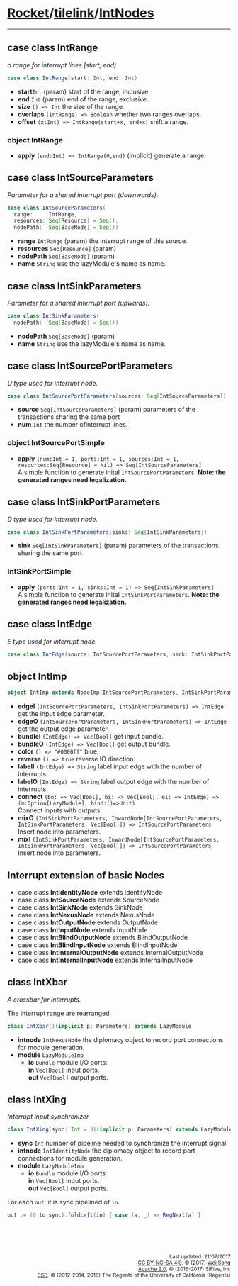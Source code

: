 [Rocket](../Readme.md)/[tilelink](../tilelink.md)/[IntNodes](https://github.com/freechipsproject/rocket-chip/blob/master/src/main/scala/tilelink/IntNodes.scala)
=====================

**********************

## case class IntRange
*a range for interrupt lines [start, end)*

~~~scala
case class IntRange(start: Int, end: Int)
~~~

+ **start**`Int` (param) start of the range, inclusive.
+ **end** `Int` (param) end of the range, exclusive.
+ **size** `() => Int` the size of the range.
+ **overlaps** `(IntRange) => Boolean` whether two ranges overlaps.
+ **offset** `(x:Int) => IntRange(start+x, end+x)` shift a range.

### object IntRange
+ **apply** `(end:Int) => IntRange(0,end)` (implicit)  generate a range.

## case class IntSourceParameters
*Parameter for a shared interrupt port (downwards).*

~~~scala
case class IntSourceParameters(
  range:     IntRange,
  resources: Seq[Resource] = Seq(),
  nodePath:  Seq[BaseNode] = Seq())
~~~

+ **range** `IntRange` (param) the interrupt range of this source.
+ **resources** `Seq[Resource]` (param)
+ **nodePath** `Seq[BaseNode]` (param)
+ **name** `String` use the lazyModule's name as name.

## case class IntSinkParameters
*Parameter for a shared interrupt port (upwards).*

~~~scala
case class IntSinkParameters(
  nodePath:  Seq[BaseNode] = Seq())
~~~

+ **nodePath** `Seq[BaseNode]` (param)
+ **name** `String` use the lazyModule's name as name.

## case class IntSourcePortParameters
*U type used for interrupt node.*

~~~scala
case class IntSourcePortParameters(sources: Seq[IntSourceParameters])
~~~

+ **source** `Seq[IntSourceParameters]` (param) parameters of the transactions sharing the same port
+ **num** `Int` the number ofinterrupt lines.

### object IntSourcePortSimple
+ **apply** `(num:Int = 1, ports:Int = 1, sources:Int = 1, resources:Seq[Resource] = Nil) => Seq[IntSourceParameters]`<br>
  A simple function to generate inital `IntSourcePortParameters`. **Note: the generated ranges need legalization.**

## case class IntSinkPortParameters

*D type used for interrupt node.*

~~~scala
case class IntSinkPortParameters(sinks: Seq[IntSinkParameters])
~~~
+ **sink** `Seq[IntSinkParameters]` (param) parameters of the transactions sharing the same port

### IntSinkPortSimple
+ **apply** `(ports:Int = 1, sinks:Int = 1) => Seq[IntSinkParameters]`<br>
  A simple function to generate inital `IntSinkPortParameters`. **Note: the generated ranges need legalization.**

## case class IntEdge
*E type used for interrupt node.*
~~~scala
case class IntEdge(source: IntSourcePortParameters, sink: IntSinkPortParameters)
~~~

## object IntImp

~~~scala
object IntImp extends NodeImp[IntSourcePortParameters, IntSinkPortParameters, IntEdge, IntEdge, Vec[Bool]]
~~~

+ **edgeI** `(IntSourcePortParameters, IntSinkPortParameters) => IntEdge` get the input edge parameter.
+ **edgeO** `(IntSourcePortParameters, IntSinkPortParameters) => IntEdge` get the output edge parameter.
+ **bundleI** `(IntEdge) => Vec[Bool]` get input bundle.
+ **bundleO** `(IntEdge) => Vec[Bool]` get output bundle.
+ **color** `() => "#0000ff"` blue.
+ **reverse** `() => true` reverse IO direction.
+ **labelI** `(IntEdge) => String` label input edge with the number of interrupts.
+ **labelO** `(IntEdge) => String` label output edge with the number of interrupts.
+ **connect** `(bo: => Vec[Bool], bi: => Vec[Bool], ei: => IntEdge) => (m:Option[LazyModule], bind:()=>Unit)`<br>
  Connect inputs with outputs.
+ **mixO** `(IntSinkPortParameters, InwardNode[IntSourcePortParameters, IntSinkPortParameters, Vec[Bool]]) => IntSourcePortParameters`<br>
  Insert node into parameters.
+ **mixI** `(IntSinkPortParameters, InwardNode[IntSourcePortParameters, IntSinkPortParameters, Vec[Bool]]) => IntSourcePortParameters`<br>
  Insert node into parameters.

## Interrupt extension of basic Nodes

+ case class **IntIdentityNode**       extends IdentityNode
+ case class **IntSourceNode**         extends SourceNode
+ case class **IntSinkNode**           extends SinkNode
+ case class **IntNexusNode**          extends NexusNode
+ case class **IntOutputNode**         extends OutputNode
+ case class **IntInputNode**          extends InputNode
+ case class **IntBlindOutputNode**    extends BlindOutputNode
+ case class **IntBlindInputNode**     extends BlindInputNode
+ case class **IntInternalOutputNode** extends InternalOutputNode
+ case class **IntInternalInputNode**  extends InternalInputNode

## class IntXbar
*A crossbar for interrupts.*

The interrupt range are rearranged.

~~~scala
class IntXbar()(implicit p: Parameters) extends LazyModule
~~~

+ **intnode** `IntNexusNode` the diplomacy object to record port connections for module generation.
+ **module** `LazyModuleImp`
  - **io** `Bundle` module I/O ports:<br>
    **in** `Vec[Bool]` input ports.<br>
    **out** `Vec[Bool]` output ports.<br>

## class IntXing
*Interrupt input synchronizer.*

~~~scala
class IntXing(sync: Int = 3)(implicit p: Parameters) extends LazyModule
~~~

+ **sync** `Int` number of pipeline needed to synchronize the interrupt signal.
+ **intnode** `IntIdentityNode` the diplomacy object to record port connections for module generation.
+ **module** `LazyModuleImp`
  - **io** `Bundle` module I/O ports:<br>
    **in** `Vec[Bool]` input ports.<br>
    **out** `Vec[Bool]` output ports.<br>

For each `out`, it is sync pipelined of `in`.

~~~scala
out := (0 to sync).foldLeft(in) { case (a, _) => RegNext(a) }
~~~



<br><br><br><p align="right">
<sub>
Last updated: 21/07/2017<br>
[CC BY-NC-SA 4.0](https://creativecommons.org/licenses/by-nc-sa/4.0/), &copy; (2017) [Wei Song](mailto:wsong83@gmail.com)<br>
[Apache 2.0](https://github.com/freechipsproject/rocket-chip/blob/master/LICENSE.SiFive), &copy; (2016-2017) SiFive, Inc<br>
[BSD](https://github.com/freechipsproject/rocket-chip/blob/master/LICENSE.Berkeley), &copy; (2012-2014, 2016) The Regents of the University of California (Regents)
</sub>
</p>

